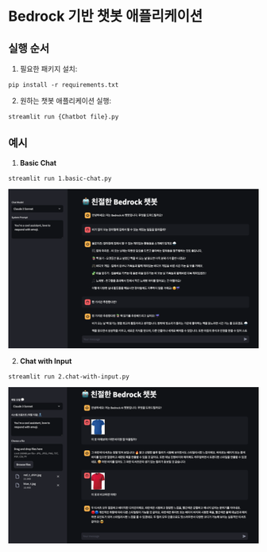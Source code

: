 # Bedrock 기반 챗봇 애플리케이션


## 실행 순서

1. 필요한 패키지 설치:
```
pip install -r requirements.txt
```

2. 원하는 챗봇 애플리케이션 실행:
```
streamlit run {Chatbot file}.py
```

## 예시

1. **Basic Chat**
```
streamlit run 1.basic-chat.py
```
![Basic Chat](./images/1.basic-chat.png)

2. **Chat with Input**
```
streamlit run 2.chat-with-input.py
```
![Chat with Input](./images/2.chat-with-input.png)

